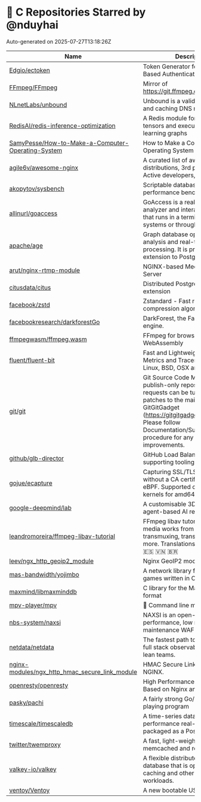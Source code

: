 # 🌟 C Repositories Starred by @nduyhai

Auto-generated on 2025-07-27T13:18:26Z

| Name | Description |
|------|-------------|
| [Edgio/ectoken](https://github.com/Edgio/ectoken) | Token Generator for Edgio Token-Based Authentication from Edgio |
| [FFmpeg/FFmpeg](https://github.com/FFmpeg/FFmpeg) | Mirror of https://git.ffmpeg.org/ffmpeg.git |
| [NLnetLabs/unbound](https://github.com/NLnetLabs/unbound) | Unbound is a validating, recursive, and caching DNS resolver. |
| [RedisAI/redis-inference-optimization](https://github.com/RedisAI/redis-inference-optimization) | A Redis module for serving tensors and executing deep learning graphs |
| [SamyPesse/How-to-Make-a-Computer-Operating-System](https://github.com/SamyPesse/How-to-Make-a-Computer-Operating-System) | How to Make a Computer Operating System in C++ |
| [agile6v/awesome-nginx](https://github.com/agile6v/awesome-nginx) | A curated list of awesome Nginx distributions, 3rd party modules, Active developers, etc. :octocat:   |
| [akopytov/sysbench](https://github.com/akopytov/sysbench) | Scriptable database and system performance benchmark |
| [allinurl/goaccess](https://github.com/allinurl/goaccess) | GoAccess is a real-time web log analyzer and interactive viewer that runs in a terminal in *nix systems or through your browser. |
| [apache/age](https://github.com/apache/age) | Graph database optimized for fast analysis and real-time data processing. It is provided as an extension to PostgreSQL. |
| [arut/nginx-rtmp-module](https://github.com/arut/nginx-rtmp-module) | NGINX-based Media Streaming Server |
| [citusdata/citus](https://github.com/citusdata/citus) | Distributed PostgreSQL as an extension |
| [facebook/zstd](https://github.com/facebook/zstd) | Zstandard - Fast real-time compression algorithm |
| [facebookresearch/darkforestGo](https://github.com/facebookresearch/darkforestGo) | DarkForest, the Facebook Go engine. |
| [ffmpegwasm/ffmpeg.wasm](https://github.com/ffmpegwasm/ffmpeg.wasm) | FFmpeg for browser, powered by WebAssembly |
| [fluent/fluent-bit](https://github.com/fluent/fluent-bit) | Fast and Lightweight Logs, Metrics and Traces processor for Linux, BSD, OSX and Windows |
| [git/git](https://github.com/git/git) | Git Source Code Mirror - This is a publish-only repository but pull requests can be turned into patches to the mailing list via GitGitGadget (https://gitgitgadget.github.io/). Please follow Documentation/SubmittingPatches procedure for any of your improvements. |
| [github/glb-director](https://github.com/github/glb-director) | GitHub Load Balancer Director and supporting tooling. |
| [gojue/ecapture](https://github.com/gojue/ecapture) | Capturing SSL/TLS plaintext without a CA certificate using eBPF. Supported on Linux/Android kernels for amd64/arm64. |
| [google-deepmind/lab](https://github.com/google-deepmind/lab) | A customisable 3D platform for agent-based AI research |
| [leandromoreira/ffmpeg-libav-tutorial](https://github.com/leandromoreira/ffmpeg-libav-tutorial) | FFmpeg libav tutorial - learn how media works from basic to transmuxing, transcoding and more. Translations: 🇺🇸 🇨🇳 🇰🇷 🇪🇸 🇻🇳 🇧🇷 |
| [leev/ngx_http_geoip2_module](https://github.com/leev/ngx_http_geoip2_module) | Nginx GeoIP2 module |
| [mas-bandwidth/yojimbo](https://github.com/mas-bandwidth/yojimbo) | A network library for client/server games written in C++ |
| [maxmind/libmaxminddb](https://github.com/maxmind/libmaxminddb) | C library for the MaxMind DB file format |
| [mpv-player/mpv](https://github.com/mpv-player/mpv) | 🎥 Command line media player |
| [nbs-system/naxsi](https://github.com/nbs-system/naxsi) | NAXSI is an open-source, high performance, low rules maintenance WAF for NGINX |
| [netdata/netdata](https://github.com/netdata/netdata) | The fastest path to AI-powered full stack observability, even for lean teams. |
| [nginx-modules/ngx_http_hmac_secure_link_module](https://github.com/nginx-modules/ngx_http_hmac_secure_link_module) | HMAC Secure Link module for NGINX. |
| [openresty/openresty](https://github.com/openresty/openresty) | High Performance Web Platform Based on Nginx and LuaJIT |
| [pasky/pachi](https://github.com/pasky/pachi) | A fairly strong Go/Baduk/Weiqi playing program |
| [timescale/timescaledb](https://github.com/timescale/timescaledb) | A time-series database for high-performance real-time analytics packaged as a Postgres extension |
| [twitter/twemproxy](https://github.com/twitter/twemproxy) | A fast, light-weight proxy for memcached and redis |
| [valkey-io/valkey](https://github.com/valkey-io/valkey) | A flexible distributed key-value database that is optimized for caching and other realtime workloads. |
| [ventoy/Ventoy](https://github.com/ventoy/Ventoy) | A new bootable USB solution. |
